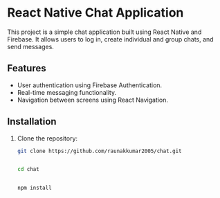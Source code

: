 # React Native Chat Application

This project is a simple chat application built using React Native and Firebase. It allows users to log in, create individual and group chats, and send messages.

## Features

- User authentication using Firebase Authentication.
- Real-time messaging functionality.
- Navigation between screens using React Navigation.


## Installation

1. Clone the repository:

   ```bash
   git clone https://github.com/raunakkumar2005/chat.git

   
   cd chat

   
   npm install



   

   
